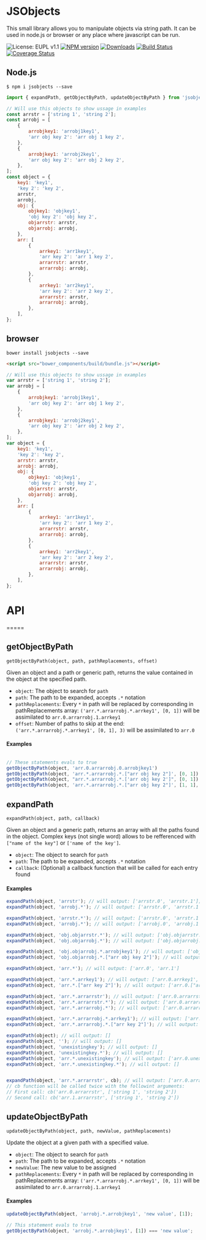 JSObjects
=========

This small library allows you to manipulate objects via string path. It can be used in node.js or browser or any place where javascript can be run.

![License: EUPL v1.1](http://img.shields.io/badge/License-EUPL_v1.1-blue.svg?style=flat)
[![NPM version](http://img.shields.io/npm/v/jsobjects.svg?style=flat)](https://npmjs.org/package/jsobjects)
[![Downloads](http://img.shields.io/npm/dm/jsobjects.svg?style=flat)](https://npmjs.org/package/jsobjects)
[![Build Status](https://travis-ci.org/appfeel/jsobjects.svg?branch=master)](https://travis-ci.org/appfeel/jsobjects)
[![Coverage Status](https://coveralls.io/repos/github/appfeel/jsobjects/badge.svg)](https://coveralls.io/github/appfeel/jsobjects)


## Node.js

```
$ npm i jsobjects --save
```

```js
import { expandPath, getObjectByPath, updateObjectByPath } from 'jsobjects';

// Will use this objects to show ussage in examples
const arrstr = ['string 1', 'string 2'];
const arrobj = [
    {
        arrobjkey1: 'arrobj1key1',
        'arr obj key 2': 'arr obj 1 key 2',
    },
    {
        arrobjkey1: 'arrobj2key1',
        'arr obj key 2': 'arr obj 2 key 2',
    },
];
const object = {
    key1: 'key1',
    'key 2': 'key 2',
    arrstr,
    arrobj,
    obj: {
        objkey1: 'objkey1',
        'obj key 2': 'obj key 2',
        objarrstr: arrstr,
        objarrobj: arrobj,
    },
    arr: [
        {
            arrkey1: 'arr1key1',
            'arr key 2': 'arr 1 key 2',
            arrarrstr: arrstr,
            arrarrobj: arrobj,
        },
        {
            arrkey1: 'arr2key1',
            'arr key 2': 'arr 2 key 2',
            arrarrstr: arrstr,
            arrarrobj: arrobj,
        },
    ],
};
```

## browser

```
bower install jsobjects --save
```

```html
<script src="bower_components/build/bundle.js"></script>
```

```js
// Will use this objects to show ussage in examples
var arrstr = ['string 1', 'string 2'];
var arrobj = [
    {
        arrobjkey1: 'arrobj1key1',
        'arr obj key 2': 'arr obj 1 key 2',
    },
    {
        arrobjkey1: 'arrobj2key1',
        'arr obj key 2': 'arr obj 2 key 2',
    },
];
var object = {
    key1: 'key1',
    'key 2': 'key 2',
    arrstr: arrstr,
    arrobj: arrobj,
    obj: {
        objkey1: 'objkey1',
        'obj key 2': 'obj key 2',
        objarrstr: arrstr,
        objarrobj: arrobj,
    },
    arr: [
        {
            arrkey1: 'arr1key1',
            'arr key 2': 'arr 1 key 2',
            arrarrstr: arrstr,
            arrarrobj: arrobj,
        },
        {
            arrkey1: 'arr2key1',
            'arr key 2': 'arr 2 key 2',
            arrarrstr: arrstr,
            arrarrobj: arrobj,
        },
    ],
};
```

# API
=====

## getObjectByPath
`getObjectByPath(object, path, pathReplacements, offset)`

Given an object and a path or generic path, returns the value contained in the object at the specified path.

- `object`: The object to search for `path`
- `path`: The path to be expanded, accepts `.*` notation
- `pathReplacements`: Every `*` in path will be replaced by corresponding in pathReplacements array: `('arr.*.arrarrobj.*.arrkey1', [0, 1])` will be assimilated to `arr.0.arrarrobj.1.arrkey1`
- `offset`: Number of paths to skip at the end: `('arr.*.arrarrobj.*.arrkey1', [0, 1], 3)` will be assimilated to `arr.0`

#### Examples

```js

// These statements evals to true
getObjectByPath(object, 'arr.0.arrarrobj.0.arrobjkey1')                   === object.arr[0].arrarrobj[0].arrobjkey1;
getObjectByPath(object, 'arr.*.arrarrobj.*.["arr obj key 2"]', [0, 1])    === object.arr[0].arrarrobj[1]['arr obj key 2'];
getObjectByPath(object, "arr.*.arrarrobj.*.['arr obj key 2']", [0, 1])    === object.arr[0].arrarrobj[1]['arr obj key 2'];
getObjectByPath(object, 'arr.*.arrarrobj.*.["arr obj key 2"]', [1, 1], 1) === object.arr[1].arrarrobj[1];
```


## expandPath
`expandPath(object, path, callback)`

Given an object and a generic path, returns an array with all the paths found in the object.
Complex keys (not single word) allows to be refferenced with `["name of the key"]` or `['name of the key']`.

- `object`: The object to search for `path`
- `path`: The path to be expanded, accepts `.*` notation
- `callback`: (Optional) a callback function that will be called for each entry found


#### Examples

```js
expandPath(object, 'arrstr'); // will output: ['arrstr.0', 'arrstr.1'];
expandPath(object, 'arrobj.*'); // will output: ['arrstr.0', 'arrstr.1'];

expandPath(object, 'arrstr.*'); // will output: ['arrstr.0', 'arrstr.1']
expandPath(object, 'arrobj.*'); // will output: ['arrobj.0', 'arrobj.1']

expandPath(object, 'obj.objarrstr.*'); // will output: ['obj.objarrstr.0', 'obj.objarrstr.1']
expandPath(object, 'obj.objarrobj.*'); // will output: ['obj.objarrobj.0', 'obj.objarrobj.1']

expandPath(object, 'obj.objarrobj.*.arrobjkey1'); // will output: ['obj.objarrobj.0.arrobjkey1', 'obj.objarrobj.1.arrobjkey1']
expandPath(object, 'obj.objarrobj.*.["arr obj key 2"]'); // will output: ['obj.objarrobj.0.["arr obj key 2"]', 'obj.objarrobj.1.["arr obj key 2"]']

expandPath(object, 'arr.*'); // will output: ['arr.0', 'arr.1']

expandPath(object, 'arr.*.arrkey1'); // will output: ['arr.0.arrkey1', 'arr.1.arrkey1']
expandPath(object, 'arr.*.["arr key 2"]'); // will output: ['arr.0.["arr key 2"]', 'arr.1.["arr key 2"]']

expandPath(object, 'arr.*.arrarrstr'); // will output: ['arr.0.arrarrstr', 'arr.1.arrarrstr']
expandPath(object, 'arr.*.arrarrstr.*'); // will output: ['arr.0.arrarrstr.0', 'arr.0.arrarrstr.1', 'arr.1.arrarrstr.0', 'arr.1.arrarrstr.1']
expandPath(object, 'arr.*.arrarrobj.*'); // will output: ['arr.0.arrarrobj.0', 'arr.0.arrarrobj.1', 'arr.1.arrarrobj.0', 'arr.1.arrarrobj.1']

expandPath(object, 'arr.*.arrarrobj.*.arrkey1'); // will output: ['arr.0.arrarrobj.0.arrkey1', 'arr.0.arrarrobj.1.arrkey1', 'arr.1.arrarrobj.0.arrkey1', 'arr.1.arrarrobj.1.arrkey1']
expandPath(object, 'arr.*.arrarrobj.*.["arr key 2"]'); // will output: ['arr.0.arrarrobj.0.["arr key 2"]', 'arr.0.arrarrobj.1.["arr key 2"]', 'arr.1.arrarrobj.0.["arr key 2"]', 'arr.1.arrarrobj["arr key 2"]']));

expandPath(object); // will output: []
expandPath(object, ''); // will output: []
expandPath(object, 'unexistingkey'); // will output: []
expandPath(object, 'unexistingkey.*'); // will output: []
expandPath(object, 'arr.*.unexistingkey'); // will output: ['arr.0.unexistingkey', 'arr.1.unexistingkey']
expandPath(object, 'arr.*.unexistingkey.*'); // will output: []


expandPath(object, 'arr.*.arrarrstr', cb); // will output: ['arr.0.arrarrstr', 'arr.1.arrarrstr']
// cb function will be called twice with the followint arguments:
// First call: cb('arr.0.arrarrstr', ['string 1', 'string 2'])
// Second call: cb('arr.1.arrarrstr', ['string 1', 'string 2'])
```

## updateObjectByPath
`updateObjectByPath(object, path, newValue, pathReplacements)`

Update the object at a given path with a specified value.

- `object`: The object to search for `path`
- `path`: The path to be expanded, accepts `.*` notation
- `newValue`: The new value to be assigned
- `pathReplacements`: Every `*` in path will be replaced by corresponding in pathReplacements array: `('arr.*.arrarrobj.*.arrkey1', [0, 1])` will be assimilated to `arr.0.arrarrobj.1.arrkey1`

#### Examples

```js
updateObjectByPath(object, 'arrobj.*.arrobjkey1', 'new value', [1]);

// This statement evals to true
getObjectByPath(object, 'arrobj.*.arrobjkey1', [1]) === 'new value';
```

